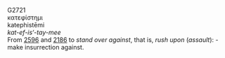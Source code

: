 G2721  
κατεφίστημι  
katephistēmi  
*kat-ef-is‘-tay-mee*  
From [2596](g2596) and [2186](g2186) to *stand* *over* *against*, that
is, *rush* *upon* (*assault*): - make insurrection against.  
